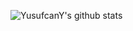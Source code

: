 ![YusufcanY's github stats](https://github-readme-stats.vercel.app/api?username=yusufcany&theme=dracula)
